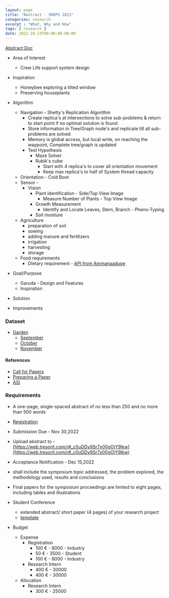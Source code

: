 ```yaml
---
layout: page
title: "Abstract - SMOPS 2023"
categories: research
excerpt : "What, Why and How"
tags: [ research ]
date: 2022-10-23T00:00:00-00:00
---
```



[Abstract Doc](https://drive.google.com/drive/folders/1Zptr0wguDIf69dim9kRaKsrsZJURDl8Y)

* Area of Interest
  * Crew Life support system design
* Inspiration 
  * Honeybee exploring a tilted window
  * Preserving houseplants
* Algorithm
  * Navigation - Shetty's Replication Algorithm
    * Create replica's at intersections to solve sub-problems & return to start point if no optimal
      solution is found
    * Store information in Tree/Graph node's and replicate till all sub-problems are solved
    * Memory is global access, but local write, on reaching the waypoint, Complete tree/graph is updated
    * Test Hypothesis
      * Maze Solver
      * Rubik's cube
        * Start with 4 replica's to cover all orientation movement
        * Keep max replica's to half of System thread capacity
  * Orientation - Cold Boot
  * Sensor - 
    * Vision
      * Plant identification - Side/Top View Image
        * Measure Number of Plants - Top View Image
      * Growth Measurement
        * Identify and Locate Leaves, Stem, Branch - Pheno-Typing
      * Soil moisture
  * Agriculture 
    * preparation of soil
    * sowing 
    * adding manure and fertilizers
    * irrigation
    * harvesting
    * storage
  * Food requirements
    * Dietary requirement - [API from Ammanaaduge](https://github.com/slabstech/ammanaaduge.com/issues/2)
    


* Goal/Purpose
  * Garuda - Design and Features
   * Inspiration
* Solution
* Improvements




### Dataset
* [Garden](https://drive.google.com/drive/folders/1EDIMIQW_aUz8CD1a7xyfwJKxZndEpPis)
  * [September](https://drive.google.com/drive/folders/1-dbfPMRMsVlnkz_R8ERDL1YprW7sFv7o)
  * [October](https://drive.google.com/drive/folders/1-fPhu5mxJ7S9KzACrgEJuxEr_ynsnpXj)
  * [November](https://drive.google.com/drive/folders/1-6qveJulSKgxcGobg0BMpaNMaEriueEq)


#### References
* [Call for Papers](https://smops2023.istrac.gov.in/#Abstract)
* [Preparing a Paper](https://iaaspace.org/publications/acta-astronautica/#PUBactaHowPub)
* [ASI](https://www.asindia.org/)

### Requirements
* A one-page, single-spaced abstract of no less than 250 and no more than 500 words
* [Registration](https://www.asindia.org/individual-registration)
* Submission Due - Nov 30,2022
* Upload abstract to - [https://web.tresorit.com/r#_c0uDDy9Sr7x00gOjY9lkw](https://web.tresorit.com/r#_c0uDDy9Sr7x00gOjY9lkw)
* Acceptance Notification - Dec 15,2022
* shall include the symposium topic addressed, the problem explored, the methodology used, results and conclusions
* Final papers for the symposium proceedings are limited to eight pages, including tables and illustrations
* Student Conference
  * extended abstract/ short paper (4 pages) of your research project
  * [template](https://iaaspace.org/wp-content/uploads/iaa/Scientific%20Activity/conf/smops2023/abstractsmops2023.doc)

* Budget
  * Expense
    * Registration
      * 100 € - 8000 - Industry
      * 50 € -  3500 - Student 
      * 100 € - 8000 - Industry
    * Research Intern
      * 400 € - 30000
      * 400 € - 30000
  * Allocation
    * Research Intern
      * 300 € - 25000
     